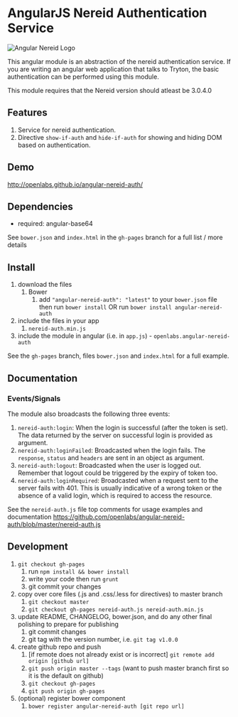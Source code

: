 # AngularJS Nereid Authentication Service

![Angular Nereid Logo](http://openlabs.github.io/angular-nereid-auth/nereid_ng.png)

This angular module is an abstraction of the nereid authentication service. If you are writing
an angular web application that talks to Tryton, the basic authentication can be performed
using this module.

This module requires that the Nereid version should atleast be 3.0.4.0

## Features

1. Service for nereid authentication.
2. Directive `show-if-auth` and `hide-if-auth` for showing and hiding DOM based on authentication.

## Demo
http://openlabs.github.io/angular-nereid-auth/

## Dependencies
- required:
	angular-base64

See `bower.json` and `index.html` in the `gh-pages` branch for a full list / more details

## Install
1. download the files
	1. Bower
		1. add `"angular-nereid-auth": "latest"` to your `bower.json` file then run `bower install` OR run `bower install angular-nereid-auth`
2. include the files in your app
	1. `nereid-auth.min.js`
3. include the module in angular (i.e. in `app.js`) - `openlabs.angular-nereid-auth`

See the `gh-pages` branch, files `bower.json` and `index.html` for a full example.


## Documentation

### Events/Signals

The module also broadcasts the following three events:

1. `nereid-auth:login`: When the login is successful (after the token is set).
   The data returned by the server on successful login is provided as argument.
2. `nereid-auth:loginFailed`: Broadcasted when the login fails. The `response`,
   `status` and `headers` are sent in an object as argument.
3. `nereid-auth:logout`: Broadcasted when the user is logged out. Remember that
   logout could be triggered by the expiry of token too.
4. `nereid-auth:loginRequired`: Broadcasted when a request sent to the server
   fails with 401. This is usually indicative of a wrong token or the absence
   of a valid login, which is required to access the resource.

See the `nereid-auth.js` file top comments for usage examples and documentation
https://github.com/openlabs/angular-nereid-auth/blob/master/nereid-auth.js


## Development

1. `git checkout gh-pages`
	1. run `npm install && bower install`
	2. write your code then run `grunt`
	3. git commit your changes
2. copy over core files (.js and .css/.less for directives) to master branch
	1. `git checkout master`
	2. `git checkout gh-pages nereid-auth.js nereid-auth.min.js`
3. update README, CHANGELOG, bower.json, and do any other final polishing to prepare for publishing
	1. git commit changes
	2. git tag with the version number, i.e. `git tag v1.0.0`
4. create github repo and push
	1. [if remote does not already exist or is incorrect] `git remote add origin [github url]`
	2. `git push origin master --tags` (want to push master branch first so it is the default on github)
	3. `git checkout gh-pages`
	4. `git push origin gh-pages`
5. (optional) register bower component
	1. `bower register angular-nereid-auth [git repo url]`
